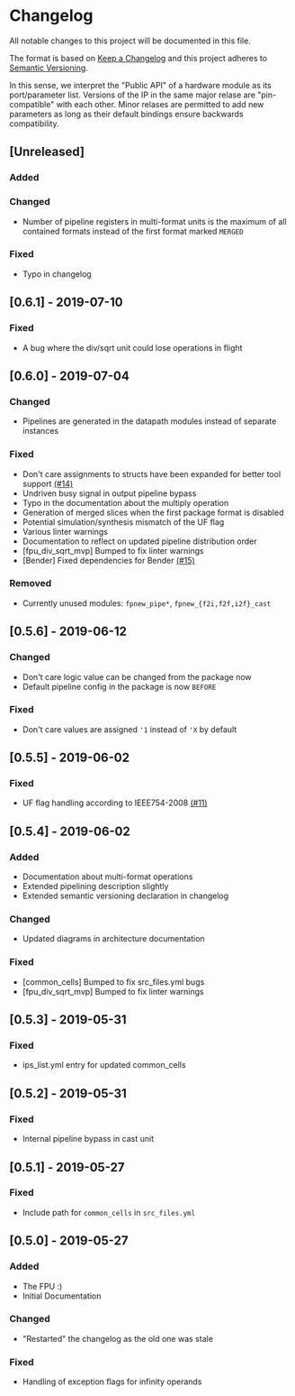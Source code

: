 # Changelog

All notable changes to this project will be documented in this file.

The format is based on [Keep a Changelog](http://keepachangelog.com/en/1.0.0/) and this project adheres to [Semantic Versioning](http://semver.org/spec/v2.0.0.html).

In this sense, we interpret the "Public API" of a hardware module as its port/parameter list.
Versions of the IP in the same major relase are "pin-compatible" with each other. Minor relases are permitted to add new parameters as long as their default bindings ensure backwards compatibility.


## [Unreleased]

### Added
### Changed
- Number of pipeline registers in multi-format units is the maximum of all contained formats instead of the first format marked `MERGED`

### Fixed
- Typo in changelog


## [0.6.1] - 2019-07-10

### Fixed
- A bug where the div/sqrt unit could lose operations in flight

## [0.6.0] - 2019-07-04

### Changed
- Pipelines are generated in the datapath modules instead of separate instances

### Fixed
- Don't care assignments to structs have been expanded for better tool support [(#14)](https://github.com/pulp-platform/fpnew/pull/14)
- Undriven busy signal in output pipeline bypass
- Typo in the documentation about the multiply operation
- Generation of merged slices when the first package format is disabled
- Potential simulation/synthesis mismatch of the UF flag
- Various linter warnings
- Documentation to reflect on updated pipeline distribution order
- [fpu_div_sqrt_mvp] Bumped to fix linter warnings
- [Bender] Fixed dependencies for Bender [(#15)](https://github.com/pulp-platform/fpnew/pull/15)

### Removed
- Currently unused modules: `fpnew_pipe*`, `fpnew_{f2i,f2f,i2f}_cast`


## [0.5.6] - 2019-06-12

### Changed
- Don't care logic value can be changed from the package now
- Default pipeline config in the package is now `BEFORE`

### Fixed
- Don't care values are assigned `'1` instead of `'X` by default


## [0.5.5] - 2019-06-02

### Fixed
- UF flag handling according to IEEE754-2008 [(#11)](https://github.com/pulp-platform/fpnew/issues/11)


## [0.5.4] - 2019-06-02

### Added
- Documentation about multi-format operations
- Extended pipelining description slightly
- Extended semantic versioning declaration in changelog

### Changed
- Updated diagrams in architecture documentation

### Fixed
- [common_cells] Bumped to fix src_files.yml bugs
- [fpu_div_sqrt_mvp] Bumped to fix linter warnings


## [0.5.3] - 2019-05-31

### Fixed
- ips_list.yml entry for updated common_cells


## [0.5.2] - 2019-05-31

### Fixed
- Internal pipeline bypass in cast unit


## [0.5.1] - 2019-05-27

### Fixed
- Include path for `common_cells` in `src_files.yml`


## [0.5.0] - 2019-05-27

### Added
- The FPU :)
- Initial Documentation

### Changed
- "Restarted" the changelog as the old one was stale

### Fixed
- Handling of exception flags for infinity operands

